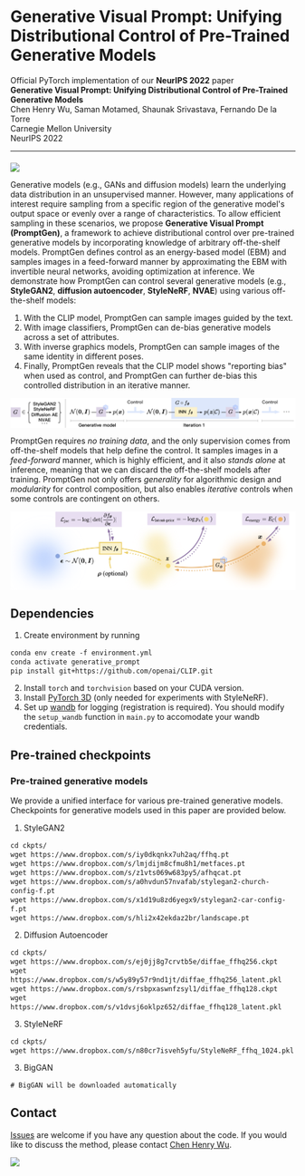 # Generative Visual Prompt: Unifying Distributional Control of Pre-Trained Generative Models

Official PyTorch implementation of our **NeurIPS 2022** paper <br>
**Generative Visual Prompt: Unifying Distributional Control of Pre-Trained Generative Models** <br>
Chen Henry Wu, Saman Motamed, Shaunak Srivastava, Fernando De la Torre <br>
Carnegie Mellon University <br>
NeurIPS 2022

---

<img src="docs/first_fig.png" align="middle">


Generative models (e.g., GANs and diffusion models) learn the underlying data distribution in an unsupervised manner. 
However, many applications of interest require sampling from a specific region of the generative model's output space or evenly over a range of characteristics. 
To allow efficient sampling in these scenarios, we propose **Generative Visual Prompt (PromptGen)**, a framework to achieve distributional control over pre-trained generative models by incorporating knowledge of arbitrary off-the-shelf models. 
PromptGen defines control as an energy-based model (EBM) and samples images in a feed-forward manner by approximating the EBM with invertible neural networks, avoiding optimization at inference. 
We demonstrate how PromptGen can control several generative models (e.g., **StyleGAN2**, **diffusion autoencoder**, **StyleNeRF**, **NVAE**) using various off-the-shelf models: 
1. With the CLIP model, PromptGen can sample images guided by the text.
2. With image classifiers, PromptGen can de-bias generative models across a set of attributes.
3. With inverse graphics models, PromptGen can sample images of the same identity in different poses. 
4. Finally, PromptGen reveals that the CLIP model shows "reporting bias" when used as control, and PromptGen can further de-bias this controlled distribution in an iterative manner.

<img src="docs/pipeline_overview.png" align="middle">

PromptGen requires _no training data_, and the only supervision comes from off-the-shelf models that help define the control. 
It samples images in a _feed-forward_ manner, which is highly efficient, and it also _stands alone_ at inference, meaning that we can discard the off-the-shelf models after training.
PromptGen not only offers _generality_ for algorithmic design and _modularity_ for control composition, 
but also enables _iterative_ controls when some controls are contingent on others. 

<img src="docs/overview.png" align="middle">

## Dependencies

1. Create environment by running
```shell
conda env create -f environment.yml
conda activate generative_prompt
pip install git+https://github.com/openai/CLIP.git
```
2. Install `torch` and `torchvision` based on your CUDA version. 
3. Install [PyTorch 3D](https://github.com/facebookresearch/pytorch3d) (only needed for experiments with StyleNeRF).
4. Set up [wandb](https://wandb.ai/) for logging (registration is required). You should modify the ```setup_wandb``` function in ```main.py``` to accomodate your wandb credentials.

## Pre-trained checkpoints

### Pre-trained generative models
We provide a unified interface for various pre-trained generative models. Checkpoints for generative models used in this paper are provided below. 
1. StyleGAN2
```shell
cd ckpts/
wget https://www.dropbox.com/s/iy0dkqnkx7uh2aq/ffhq.pt
wget https://www.dropbox.com/s/lmjdijm8cfmu8h1/metfaces.pt
wget https://www.dropbox.com/s/z1vts069w683py5/afhqcat.pt
wget https://www.dropbox.com/s/a0hvdun57nvafab/stylegan2-church-config-f.pt
wget https://www.dropbox.com/s/x1d19u8zd6yegx9/stylegan2-car-config-f.pt
wget https://www.dropbox.com/s/hli2x42ekdaz2br/landscape.pt
```
2. Diffusion Autoencoder
```shell
cd ckpts/
wget https://www.dropbox.com/s/ej0jj8g7crvtb5e/diffae_ffhq256.ckpt
wget https://www.dropbox.com/s/w5y89y57r9nd1jt/diffae_ffhq256_latent.pkl
wget https://www.dropbox.com/s/rsbpxaswnfzsyl1/diffae_ffhq128.ckpt
wget https://www.dropbox.com/s/v1dvsj6oklpz652/diffae_ffhq128_latent.pkl
```
3. StyleNeRF
```shell
cd ckpts/
wget https://www.dropbox.com/s/n80cr7isveh5yfu/StyleNeRF_ffhq_1024.pkl
```
3. BigGAN
```text
# BigGAN will be downloaded automatically
```

## Contact
[Issues](https://github.com/ChenWu98/Generative-Visual-Prompt/issues) are welcome if you have any question about the code. 
If you would like to discuss the method, please contact [Chen Henry Wu](https://github.com/ChenWu98).

<a href="https://github.com/ChenWu98"><img src="https://avatars.githubusercontent.com/u/28187501?v=4"  width="50" /></a>
